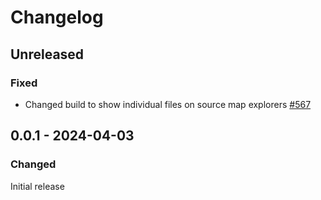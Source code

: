 # Changelog

## Unreleased

### Fixed

- Changed build to show individual files on source map explorers [#567](https://github.com/polkadot-api/polkadot-api/pull/567)

## 0.0.1 - 2024-04-03

### Changed

Initial release
